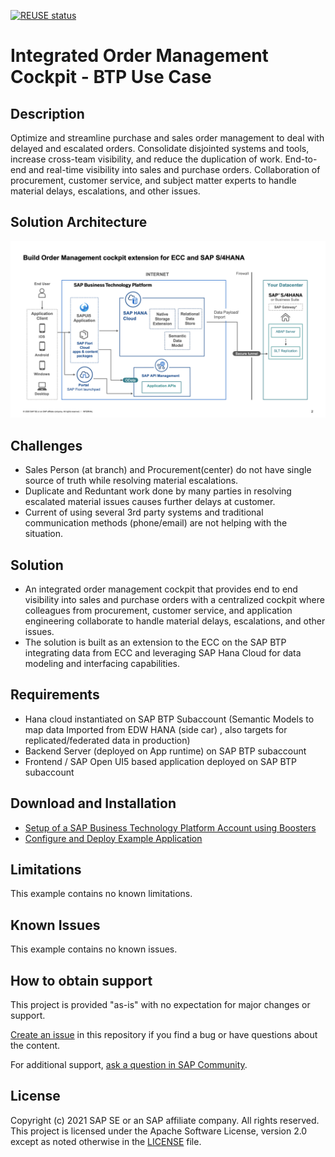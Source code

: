 [![REUSE status](https://api.reuse.software/badge/github.com/SAP-samples/btp-extensions-unified-order-management)](https://api.reuse.software/info/github.com/SAP-samples/btp-extensions-unified-order-management)

# Integrated Order Management Cockpit - BTP Use Case

## Description
Optimize and streamline purchase and sales order management to deal with delayed and escalated orders. Consolidate disjointed systems and tools, increase cross-team visibility, and reduce the duplication of work. End-to-end and real-time visibility into sales and purchase orders. Collaboration of procurement, customer service, and subject matter experts to handle material delays, escalations, and other issues.

## Solution Architecture
![Solution Architecture](./Solution-Diagram.png)

## Challenges
* Sales Person (at branch) and Procurement(center) do not have single source of truth while resolving material escalations.
* Duplicate and Reduntant work done by many parties in resolving escalated material issues causes further delays at customer.
* Current of using several 3rd party systems and traditional communication methods (phone/email) are not helping with the situation.

## Solution
* An integrated order management cockpit that provides end to end visibility into sales and purchase orders with a centralized cockpit where colleagues from procurement, customer service, and application engineering collaborate to handle material delays, escalations, and other issues.
* The solution is built as an extension to the ECC on the SAP BTP integrating data from ECC and leveraging SAP Hana Cloud for data modeling and interfacing capabilities.

## Requirements
* Hana cloud instantiated on SAP BTP Subaccount (Semantic Models to map data Imported from EDW HANA (side car) , also targets for replicated/federated data in production)
* Backend Server (deployed on App runtime) on SAP BTP subaccount
* Frontend / SAP Open UI5 based application deployed on SAP BTP subaccount

## Download and Installation
* [Setup of a SAP Business Technology Platform Account using Boosters](./mission/btp-setup/README.md)
* [Configure and Deploy Example Application](./mission/configure-and-deploy/README.md)

## Limitations
This example contains no known limitations.

## Known Issues
This example contains no known issues.

## How to obtain support
This project is provided "as-is" with no expectation for major changes or support.

[Create an issue](https://github.com/SAP-samples/btp-extensions-unified-order-management/issues) in this repository if you find a bug or have questions about the content.

For additional support, [ask a question in SAP Community](https://answers.sap.com/questions/ask.html).

## License
Copyright (c) 2021 SAP SE or an SAP affiliate company. All rights reserved. This project is licensed under the Apache Software License, version 2.0 except as noted otherwise in the [LICENSE](LICENSES/Apache-2.0.txt) file.
